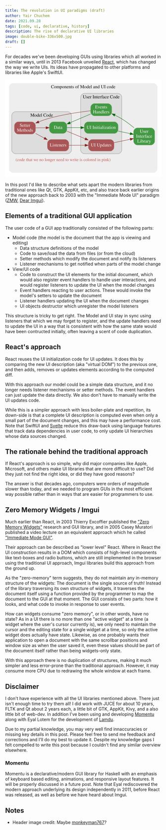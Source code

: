 ```yaml
---
title: The revolution in UI paradigms (draft)
author: Yair Chuchem
date: 2021.09.28
tags: [code, ui, declarative, history]
description: The rise of declarative UI libraries
image: double-bike-336x500.jpg
draft: []
---
```


For decades we've been developing GUIs using libraries which all worked in a similar ways, until in 2013 Facebook unveiled [React](https://reactjs.org), which has changed the way we write UIs. Its ideas have propagated to other platforms and libraries like Apple's SwiftUI.

![Model and UI code](/images/ui-code.svg)

In this post I'd like to describe what sets apart the modern libraries from traditional ones like Qt, GTK, AppKit, etc, and also trace back earlier origins of the new approach back to 2003 with the "Immediate Mode UI" paradigm ([ZMW](http://perso.univ-lyon1.fr/thierry.excoffier/ZMW/), [Dear Imgui](https://github.com/ocornut/imgui)).

## Elements of a traditional GUI application

The user code of a GUI app traditionally consisted of the following parts:

* Model code (the model is the document that the app is viewing and editing)
  * Data structure definitions of the model
  * Code to save/load the data from files (or from the cloud)
  * Setter methods which modify the document and notify its listeners
  * Listener mechanisms to get notified when parts of the model change
* View/UI code
  * Code to construct the UI elements for the initial document, which would also register event handlers to handle user interactions, and would register listeners to update the UI when the model changes
  * Event handlers reacting to user actions. These would invoke the model's setters to update the document
  * Listener handlers updating the UI when the document changes
  * UI objects destructor which unregister the model listeners

This structure is tricky to get right. The Model and UI stay in sync using listeners that which we may forget to register, and the update handlers need to update the UI in a way that is consistent with how the same state would have been contructed initially, often leaving a scent of code duplication.

## React's approach

React reuses the UI initialization code for UI updates. It does this by comparing the new UI description (aka "virtual DOM") to the previous one, and then adds, removes or updates elements according to the computed diff.

With this approach our model could be a simple data structure, and it no longer needs listener mechanisms or setter methods. The event handlers can just update the data directly. We also don't have to manually write the UI updates code.

While this is a simpler approach with less boiler-plate and repetition,
its down-side is that a complete UI description is computed even when only a small part of the document changes, and this may have a performance cost. Note that SwiftUI and [Svelte](https://svelte.dev) reduce this draw-back using language features that track data dependencies in user code, to only update UI hierarchies whose data sources changed.

## The rationale behind the traditional approach

If React's approach is so simple, why did major companies like Apple, Microsoft, and others make UI libraries that are more difficult to use? Did they just not find the right idea, or did they have good reasons?

The answer is that decades ago, computers were orders of magnitude slower than today, and we needed to program GUIs in the most efficient way possible rather than in ways that are easier for programmers to use.

## Zero Memory Widgets / Imgui

Much earlier than React, in 2003 Thierry Excoffier published the ["Zero Memory Widgets"](http://perso.univ-lyon1.fr/thierry.excoffier/ZMW/) research and GUI library, and in 2005 Casey Muratori published a video lecture on an equivalent approach which he called ["Immediate Mode GUI"](https://caseymuratori.com/blog_0001).

Their approach can be described as "lower level" React. Where in React the UI construction results in a DOM which consists of high-level components like text-boxes and radio buttons, which are still implemented in the browser using the traditional UI approach, Imgui libraries build this approach from the ground up.

As the "zero-memory" term suggests, they do not maintain any in-memory structure of the widgets: The document is the single source of truth! Instead of the library traversing its own structure of widgets, it traverses the document itself using a function provided by the programmer to map the document to the GUI at that moment. The GUI consists of two parts: how it looks, and what code to invoke in response to user events.

How can widgets consume "zero memory", or in other words, have no state? As in a UI there is no more than one "active widget" at a time (a widget where the user's cursor currently is), we only need to maintain the cursor and the editing state for a single widget at a time, so only the active widget does actually have state. Likewise, as one probably wants their application to open a document with the same scrollbar positions and window size as when the user saved it, even these values should be part of the document itself rather than being widgets-only state.

With this approach there is no duplication of structures, making it much simpler and less error-prone than the traditional approach. However, it may consume more CPU due to redrawing the whole window at each frame.

## Disclaimer

I don't have experience with all the UI libraries mentioned above. There just isn't enough time to try them all! I did work with JUCE for about 10 years, FLTK and Qt about 2 years each, a little bit of GTK, AppKit, Kivy, and a also little bit of web-dev. In addition I've been using and developing [Momentu](https://github.com/lamdu/momentu) along with Eyal Lotem for the development of [Lamdu](http://www.lamdu.org).

Due to my partial knowledge, you may very well find innaccuracies or missing key details in this post. Please feel free to send me feedback and corrections and I'll do my best to update it. Despite my knowledge gaps I felt compelled to write this post because I couldn't find any similar overview elsewhere.

### Momentu

Momentu is a declarative/modern GUI library for Haskell with an emphasis of keyboard based editing, animations, and responsive layout features. It will be properly discussed in a future post. Note that Eyal rediscovered the modern approach underlying its design independently in 2011, before React was released, as well as before we have heard about Imgui.

## Notes

* Header image credit: Maybe [monkeyman767](https://www.myconfinedspace.com/2008/11/09/double-bike/)?